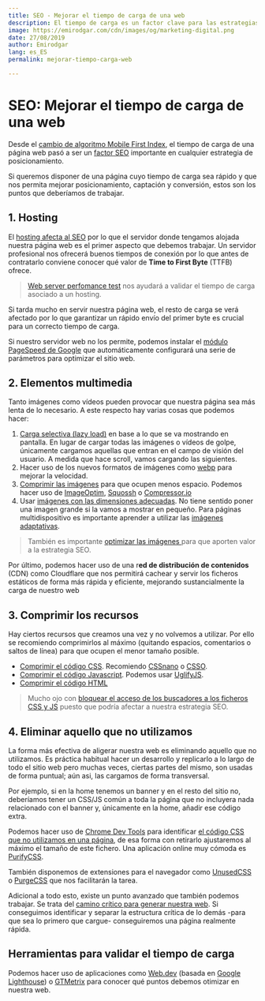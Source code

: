 ```yaml
---
title: SEO - Mejorar el tiempo de carga de una web
description: El tiempo de carga es un factor clave para las estrategias de posicionamiento web
image: https://emirodgar.com/cdn/images/og/marketing-digital.png
date: 27/08/2019
author: Emirodgar
lang: es_ES
permalink: mejorar-tiempo-carga-web

---
```


# SEO: Mejorar el tiempo de carga de una web

Desde el [cambio de algoritmo Mobile First Index](https://emirodgar.com/cambio-algoritmo-google), el tiempo de carga de una página web pasó a ser un [factor SEO](https://emirodgar.com/factores-seo) importante en cualquier estrategia de posicionamiento.

Si queremos disponer de una página cuyo tiempo de carga sea rápido y que nos permita mejorar posicionamiento, captación y conversión, estos son los puntos que deberíamos de trabajar.

## 1. Hosting

El [hosting afecta al SEO](https://emirodgar.com/hosting-seo) por lo que el servidor donde tengamos alojada nuestra página web es el primer aspecto que debemos trabajar. Un servidor profesional nos ofrecerá buenos tiempos de conexión por lo que antes de contratarlo conviene conocer qué valor de **Time to First Byte** (TTFB) ofrece.

>[Web server perfomance test](https://www.dotcom-tools.com/web-server-performance-test.aspx) nos ayudará a validar el tiempo de carga asociado a un hosting.
>
Si tarda mucho en servir nuestra página web, el resto de carga se verá afectado por lo que garantizar un rápido envío del primer byte es crucial para un correcto tiempo de carga.

Si nuestro servidor web no los permite, podemos instalar el [módulo PageSpeed de Google](https://developers.google.com/speed/pagespeed/module/?hl=es-419) que automáticamente configurará una serie de parámetros para optimizar el sitio web.

## 2. Elementos multimedia

Tanto imágenes como vídeos pueden provocar que nuestra página sea más lenta de lo necesario. A este respecto hay varias cosas que podemos hacer:

 1. [Carga selectiva (lazy load)](https://developers.google.com/web/fundamentals/performance/lazy-loading-guidance/images-and-video/?hl=es) en base a lo que se va mostrando en pantalla. En lugar de cargar todas las imágenes o vídeos de golpe, únicamente cargamos aquellas que entran en el campo de visión del usuario. A medida que hace scroll, vamos cargando las siguientes.
 2. Hacer uso de los nuevos formatos de imágenes como [webp](https://developers.google.com/speed/webp/) para mejorar la velocidad.
 3. [Comprimir las imágenes](https://web.dev/use-imagemin-to-compress-images) para que ocupen menos espacio. Podemos hacer uso de [ImageOptim](https://imageoptim.com/mac), [Squossh](https://squoosh.app/) o [Compressor.io](https://compressor.io/)
 4. Usar [imágenes con las dimensiones adecuadas](https://web.dev/serve-images-with-correct-dimensions). No tiene sentido poner una imagen grande si la vamos a mostrar en pequeño. Para páginas multidispositivo es importante aprender a utilizar las [imágenes adaptativas](https://web.dev/uses-responsive-images/).

> También es importante [optimizar las imágenes ](https://emirodgar.com/optimizacion-imagenes-seo) para que aporten valor a la estrategia SEO.

Por último, podemos hacer uso de una r**ed de distribución de contenidos** (CDN) como Cloudflare que nos permitirá cachear y servir los ficheros estáticos de forma más rápida y eficiente, mejorando sustancialmente la carga de nuestro web

## 3. Comprimir los recursos

Hay ciertos recursos que creamos una vez y no volvemos a utilizar. Por ello se recomiendo comprimirlos al máximo (quitando espacios, comentarios o saltos de línea) para que ocupen el menor tamaño posible.

 - [Comprimir el código CSS](https://web.dev/unminified-css/). Recomiendo [CSSnano](https://github.com/ben-eb/cssnano) o [CSSO](https://github.com/css/csso). 
 - [Comprimir el código Javascript](https://web.dev/unminified-javascript/). Podemos usar [UglifyJS](https://github.com/mishoo/UglifyJS2).
 - [Comprimir el código HTML](http://minifycode.com/html-minifier/)

> Mucho ojo con [bloquear el acceso de los buscadores a los ficheros CSS y JS](https://emirodgar.com/bloquear-indexacion-js-css) puesto que podría afectar a nuestra estrategia SEO.

## 4. Eliminar aquello que no utilizamos

La forma más efectiva de aligerar nuestra web es eliminando aquello que no utilizamos. Es práctica habitual hacer un desarrollo y replicarlo a lo largo de todo el sitio web pero muchas veces, ciertas partes del mismo, son usadas de forma puntual; aún asi, las cargamos de forma transversal.

Por ejemplo, si en la home tenemos un banner y en el resto del sitio no, deberíamos tener un CSS/JS común a toda la página que no incluyera nada relacionado con el banner y, únicamente en la home, añadir ese código extra.

Podemos hacer uso de [Chrome Dev Tools](https://developers.google.com/web/updates/2017/04/devtools-release-notes#coverage) para identificar [el código CSS que no utilizamos en una página](https://web.dev/unused-css-rules/), de esa forma con retirarlo ajustaremos al máximo el tamaño de este fichero. Una aplicación online muy cómoda es [PurifyCSS](https://purifycss.online/).

También disponemos de extensiones para el navegador como [UnusedCSS](https://unused-css.com/) o [PurgeCSS](https://www.purgecss.com/) que nos facilitarán la tarea. 

Adicional a todo esto, existe un punto avanzado que también podemos trabajar. Se trata del [camino crítico para generar nuestra web](https://www.portent.com/blog/design-dev/the-critical-rendering-path-explained.htm). Si conseguimos identificar y separar la estructura crítica de lo demás -para que sea lo primero que cargue- conseguiremos una página realmente rápida.

## Herramientas para validar el tiempo de carga

Podemos hacer uso de aplicaciones como [Web.dev](https://web.dev) (basada en [Google Lighthouse](https://emirodgar.com/automatizar-analisis-lighthouse)) o [GTMetrix](https://gtmetrix.com/) para conocer qué puntos debemos otimizar en nuestra web.

<!--stackedit_data:
eyJoaXN0b3J5IjpbLTE5MDE5MjExMDEsMTU3NDk4NDQ5NSwxND
E4Mzg2NTQ0LDExNzAyODMxMTIsLTU1MDczNDA3OF19
-->